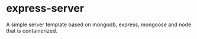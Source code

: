 # express-server
A simple server template based on mongodb, express, mongoose and node that is containerized.

